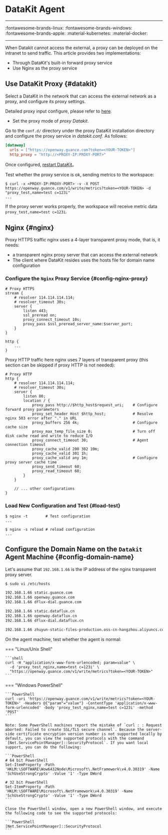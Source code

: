 # DataKit Agent
---

:fontawesome-brands-linux: :fontawesome-brands-windows: :fontawesome-brands-apple: :material-kubernetes: :material-docker:

---

When Datakit cannot access the external, a proxy can be deployed on the intranet to send traffic. This article provides two implementations:

- Through DataKit's built-in forward proxy service
- Use Nginx as the proxy service

## Use DataKit Proxy {#datakit}

Select a DataKit in the network that can access the external network as a proxy, and configure its proxy settings.

Detailed proxy input configure, please refer to [here](../integrations/proxy.md).

- Set the proxy mode of _proxy Datakit_.

Go to the `conf.d/` directory under the proxy DataKit installation directory and configure the proxy service in _datakit.conf_. As follows:

```toml
[dataway]
  urls = ["https://openway.guance.com?token=<YOUR-TOKEN>"]
  http_proxy = "http://<PROXY-IP:PROXY-PORT>"
```

Once configured, [restart DataKit](datakit-service-how-to.md#manage-service)。

Test whether the proxy service is ok, sending metrics to the workspace:

```shell
$ curl -x <PROXY-IP:PROXY-PORT> -v -X POST https://openway.guance.com/v1/write/metrics?token=<YOUR-TOKEN> -d "proxy_test,name=test c=123i"
...
```

If the proxy server works properly, the workspace will receive metric data `proxy_test,name=test c=123i`.

## Nginx {#nginx}

Proxy HTTPS traffic nginx uses a 4-layer transparent proxy mode, that is, it needs:

- a transparent nginx proxy server that can access the external network
- The client where DataKit resides uses the hosts file for domain name configuration

### Configure the `Nginx` Proxy Service {#config-nginx-proxy}

```not-set
# Proxy HTTPS
stream {
    # resolver 114.114.114.114;
    # resolver_timeout 30s;
    server {
        listen 443;
        ssl_preread on;
        proxy_connect_timeout 10s;
        proxy_pass $ssl_preread_server_name:$server_port;
    }
}

http {
    ...
}
```

Proxy HTTP traffic here nginx uses 7 layers of transparent proxy (this section can be skipped if proxy HTTP is not needed):

```not-set
# Proxy HTTP
http {
    # resolver 114.114.114.114;
    # resolver_timeout 30s;
    server {
        listen 80;
        location / {
            proxy_pass http://$http_host$request_uri;    # Configure forward proxy parameters
            proxy_set_header Host $http_host;            # Resolve nginx 503 error after "." in URL
            proxy_buffers 256 4k;                        # Configure cache size
            proxy_max_temp_file_size 0;                  # Turn off disk cache read and write to reduce I/O
            proxy_connect_timeout 30;                    # Agent connection timeout
            proxy_cache_valid 200 302 10m;
            proxy_cache_valid 301 1h;
            proxy_cache_valid any 1m;                    # Configure proxy server cache time
            proxy_send_timeout 60;
            proxy_read_timeout 60;
        }
    }

    // ... other configurations
}
```

### Load New Configuration and Test {#load-test}

```shell
$ nginx -t        # Test configuration
...

$ nginx -s reload # reload configuration
...
```

<!-- markdownlint-disable MD013 -->
## Configure the Domain Name on the `Datakit` Agent Machine {#config-domain-name}
<!-- markdownlint-enable -->

Let's assume that `192.168.1.66` is the IP address of the nginx transparent proxy server.

```sh
$ sudo vi /etc/hosts

192.168.1.66 static.guance.com
192.168.1.66 openway.guance.com
192.168.1.66 dflux-dial.guance.com

192.168.1.66 static.dataflux.cn
192.168.1.66 openway.dataflux.cn
192.168.1.66 dflux-dial.dataflux.cn

192.168.1.66 zhuyun-static-files-production.oss-cn-hangzhou.aliyuncs.com
```

On the agent machine, test whether the agent is normal:
<!-- markdownlint-disable MD046 -->
=== "Linux/Unix Shell"

    ```shell
    curl -H "application/x-www-form-urlencoded; param=value" \
      -d 'proxy_test_nginx,name=test c=123i' \
      "https://openway.guance.com/v1/write/metrics?token=<YOUR-TOKEN>"
    ```

=== "Windows PowerShell"

    ```PowerShell
    curl -uri 'https://openway.guance.com/v1/write/metrics?token=<YOUR-TOKEN>' -Headers @{"param"="value"} -ContentType 'application/x-www-form-urlencoded' -body 'proxy_test_nginx,name=test c=123i' -method 'POST'
    ```
    
    Note: Some PowerShell machines report the mistake of `curl : : Request aborted: Failed to create SSL/TLS secure channel`. Because the server-side certificate encryption version number is not supported locally by default, you can view the supported protocols with the command `[Net.ServicePointManager]::SecurityProtocol`. If you want local support, you can do the following:
    
    ```PowerShell
    # 64 bit PowerShell
    Set-ItemProperty -Path 'HKLM:\SOFTWARE\Wow6432Node\Microsoft\.NetFramework\v4.0.30319' -Name 'SchUseStrongCrypto' -Value '1' -Type DWord
    
    # 32 bit PowerShell
    Set-ItemProperty -Path 'HKLM:\SOFTWARE\Microsoft\.NetFramework\v4.0.30319' -Name 'SchUseStrongCrypto' -Value '1' -Type DWord
    ```
    
    Close the PowerShell window, open a new PowerShell window, and execute the following code to see the supported protocols:
    
    ```PowerShell
    [Net.ServicePointManager]::SecurityProtocol
    ```
<!-- markdownlint-enable -->
